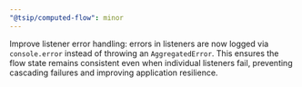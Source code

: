 ```yaml
---
"@tsip/computed-flow": minor
---
```


Improve listener error handling: errors in listeners are now logged via `console.error` instead of throwing an `AggregatedError`. This ensures the flow state remains consistent even when individual listeners fail, preventing cascading failures and improving application resilience.
